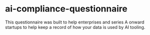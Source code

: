 # ai-compliance-questionnaire
This questionnaire was built to help enterprises and series A onward startups to help keep a record of how your data is used by AI tooling. 
